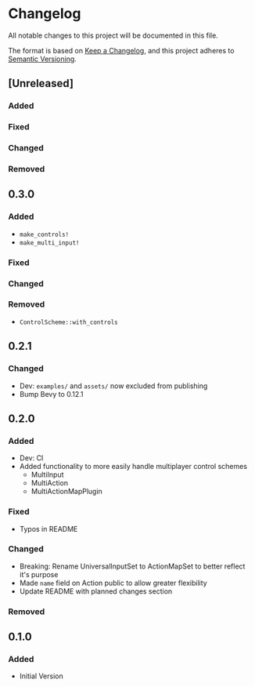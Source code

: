 # Changelog

All notable changes to this project will be documented in this file.

The format is based on [Keep a Changelog](https://keepachangelog.com/en/1.0.0/),
and this project adheres to [Semantic Versioning](https://semver.org/spec/v2.0.0.html).

## [Unreleased]

### Added

### Fixed

### Changed

### Removed

## 0.3.0

### Added
- `make_controls!`
- `make_multi_input!`

### Fixed

### Changed

### Removed

- `ControlScheme::with_controls`

## 0.2.1

### Changed

- Dev: `examples/` and `assets/` now excluded from publishing
- Bump Bevy to 0.12.1

## 0.2.0

### Added

- Dev: CI
- Added functionality to more easily handle multiplayer control schemes
    - MultiInput
    - MultiAction
    - MultiActionMapPlugin

### Fixed

- Typos in README

### Changed

- Breaking: Rename UniversalInputSet to ActionMapSet to better reflect it's purpose
- Made `name` field on Action public to allow greater flexibility
- Update README with planned changes section

### Removed

## 0.1.0

### Added

- Initial Version
